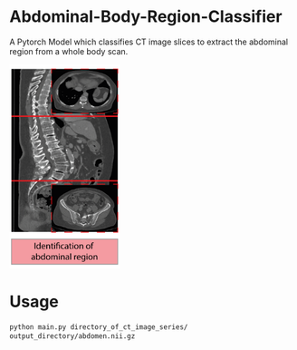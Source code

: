 # Abdominal-Body-Region-Classifier

A Pytorch Model which classifies CT image slices to extract the abdominal region from a whole body scan.

<img src="github_im.png"  width="195" height="360">

# Usage

```
python main.py directory_of_ct_image_series/ output_directory/abdomen.nii.gz
```
